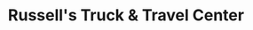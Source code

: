 ---
title: "Russell's Truck & Travel Center"
url: /springer/russells-truck-and-travel-center/
shop: convenience
---